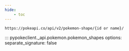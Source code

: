 ```yaml
---
hide:
    - toc
---
```


```console
https://pokeapi.co/api/v2/pokemon-shape/{id or name}/
```

::: pypokeclient._api.pokemon.pokemon_shapes
    options:
        separate_signature: false

